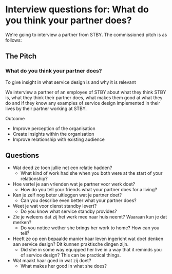 # Interview questions for: What do you think your partner does?

We're going to interview a partner from STBY. The commissioned pitch is as follows:

## The Pitch

### What do you think your partner does?

To give insight in what service design is and why it is relevant

We interview a partner of an employee of STBY about what they think STBY is, what they think their partner does, what makes them good at what they do and if they know any examples of service design implemented in their lives by their partner working at STBY.


Outcome
* Improve perception of the organisation
* Create insights within the organisation
* Improve relationship with existing audience

## Questions

* Wat deed ze toen jullie net een relatie hadden?
  * What kind of work had she when you both were at the start of your relationship?
* Hoe vertel je aan vrienden wat je partner voor werk doet?
  * How do you tell your friends what your partner does for a living?
* Kan je zelf nog beter uitleggen wat je partner doet?
  * Can you describe even better what your partner does?
* Weet je wat voor dienst standby levert?
  * Do you know what service standby provides?
* Zie je weleens dat zij het werk mee naar huis neemt? Waaraan kun je dat merken?
  * Do you notice wether she brings her work to home? How can you tell?
* Heeft ze op een bepaalde manier haar leven ingericht wat doet denken aan service design? Dit kunnen praktische dingen zijn.
  * Did she in some way equipped her live in a way that it reminds you of service design? This can be practical things.
* Wat maakt haar goed in wat zij doet?
  * What makes her good in what she does?
